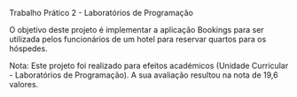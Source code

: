 Trabalho Prático 2 - Laboratórios de Programação

O objetivo deste projeto é implementar a aplicação Bookings para ser utilizada pelos funcionários de um hotel para reservar quartos para os hóspedes.

Nota: Este projeto foi realizado para efeitos académicos (Unidade Curricular - Laboratórios de Programação). A sua avaliação resultou na nota de 19,6 valores.

